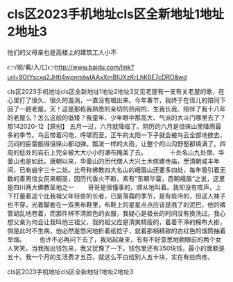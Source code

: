 # cls区2023手机地址cls区全新地址1地址2地址3
他们的父母亲也是高楼上的建筑工人小不

👉/观/看/入/口👉http://www.baidu.com/link?url=9GtYscxq2JHtl4wpmtdwIAAxXmBlUXzKrLhK6E7cDRO&wd

cls区2023手机地址cls区全新地址1地址2地址3又见老屋有一支有关老屋的歌，在心里打了很久、很久的漩涡，一直没有唱出来。今年春节，我终于在侄儿的陪同下回了一趟老屋。天！这是那栋我熟悉的亲切的热闹的、生我长我、陪伴了我十八年的老屋么？怎么这般的低矮？我童年、少年眼中那高大、气派的大斗门哪里去了？那142020-12【原创】
五月一过，六月就降临了。阴历的六月是徂徕山里降雨最多的季节。乌云带着闪电，呼啸而至。正午的太阳一下子就会被乌云全部地摭去，沉闷的臣雷振得徂徕山都动弹。瓢泼一样的大雨，让整个的山沟野壑都填满了。四周的低处的岩石上完全被大大小小的瀑布掩盖了去。　　
　　十处名山九处僧，华蓥山也是如此。唐朝以来，华蓥山的历代僧人大兴土木修建寺庙，至清朝咸丰年间，已有庙宇三十二处。比号称佛教四大名山的峨眉山还要多四处，每年吸引着无数的善男信女前来朝圣，因历代香火不断，素有“东朝华蓥，西朝峨眉“之说，这里是四川两大佛教圣地之一
　　哥哥是很懂事的，顺从地叫着。我却没有吱声，上下打量着这个比我祖父年轻些的长者，已是落霜的季节，是有些冷的，但这人袜子也不穿，光着脚套在一双黑布鞋里，布鞋上的星星点点应该是溅了的泥巴，他的裤管胡乱地卷着，而那件辨不清颜色的衣服，我疑心是极长的时间没有换洗过。我心想父亲为何会让我叫他三祖父，我的祖父应是清爽精瘦的，着着干净的棉布大褂，倘是此时不生病，他必然是悠闲地折着纸捻子，就着那柄精致的古红色的烟筒抽着旱烟。
　　也许不必再问下去了，我站起身来，有些不好意思地朝眼前的两个女人笑笑。当我掏出钱包来，我又犹豫了一下。钱包里还有350块钱，最小的面额是五十。我一个月的生活费才五百，就这么平白给别人五十块，实在有些肉疼。

cls区2023手机地址cls区全新地址1地址2地址3
